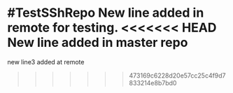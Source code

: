 #TestSShRepo
New line added in remote for testing.
<<<<<<< HEAD
New line added in master repo
=======
new line3 added at remote
>>>>>>> 473169c6228d20e57cc25c4f9d7833214e8b7bd0
